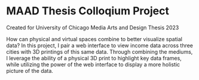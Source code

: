 # MAAD Thesis Colloqium Project
Created for University of Chicago Media Arts and Design Thesis 2023

How can physical and virtual spaces combine to better visualize spatial data? In this project, I pair a web interface to view income data across three cities with 3D printings of this same data. Through combining the mediums, I leverage the ability of a physical 3D print to highlight key data frames, while utilizing the power of the web interface to display a more holistic picture of the data.

